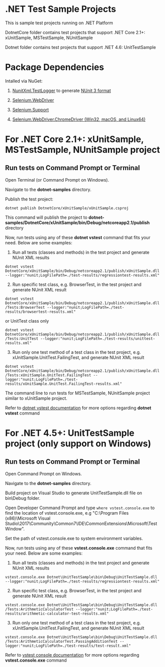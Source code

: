 ﻿# .NET Test Sample Projects
This is sample test projects running on .NET Platform

DotnetCore folder contains test projects that support .NET Core 2.1+: xUnitSample, MSTestSample, NUnitSample

Dotnet folder contains test projects that support .NET 4.6: UnitTestSample

# Package Dependencies
Intalled via NuGet:

1. [NunitXml.TestLogger](https://github.com/spekt/nunit.testlogger) to generate [NUnit 3 format](https://github.com/nunit/docs/wiki/Test-Result-XML-Format)

2. [Selenium.WebDriver](https://www.nuget.org/packages/Selenium.WebDriver/)

3. [Selenium.Support](https://www.nuget.org/packages/Selenium.Support/)

4. [Selenium.WebDriver.ChromeDriver (Win32, macOS, and Linux64)](https://www.nuget.org/packages/Selenium.WebDriver.ChromeDriver/)

# For .NET Core 2.1+: xUnitSample, MSTestSample, NUnitSample project

## Run tests on Command Prompt or Terminal
Open Terminal (or Command Prompt on Windows). 

Navigate to the **dotnet-samples** directory.

Publish the test project:
```
dotnet publish DotnetCore/xUnitSample/xUnitSample.csproj
```
This command will publish the project to **dotnet-samples/DotnetCore/xUnitSample/bin/Debug/netcoreapp2.1/publish** directory

Now, run tests using any of these **dotnet vstest** command that fits your need. Below are some examples:

1. Run all tests (classes and methods) in the test project and generate NUnit XML results
``` 
dotnet vstest DotnetCore/xUnitSample/bin/Debug/netcoreapp2.1/publish/xUnitSample.dll --logger:"nunit;LogFilePath=./test-results/regressiontest-results.xml"
```
2. Run specific test class, e.g. BrowserTest, in the test project and generate NUnit XML result
```
dotnet vstest DotnetCore/xUnitSample/bin/Debug/netcoreapp2.1/publish/xUnitSample.dll /Tests:BrowserTest --logger:"nunit;LogFilePath=./test-results/browsertest-results.xml"
```

or UnitTest class only

```
dotnet vstest DotnetCore/xUnitSample/bin/Debug/netcoreapp2.1/publish/xUnitSample.dll /Tests:UnitTest --logger:"nunit;LogFilePath=./test-results/unittest-results.xml"
```
3. Run only one test method of a test class in the test project, e.g. xUnitSample.UnitTest.FailingTest, and generate NUnit XML result
```
dotnet vstest DotnetCore/xUnitSample/bin/Debug/netcoreapp2.1/publish/xUnitSample.dll /Tests:xUnitSample.UnitTest.FailingTest --logger:"nunit;LogFilePath=./test-results/xUnitSample.UnitTest.FailingTest-results.xml"

```
The command line to run tests for MSTestSample, NUnitSample project similar to xUnitSample project.

Refer to [dotnet vstest documentation](https://docs.microsoft.com/en-us/dotnet/core/tools/dotnet-vstest?tabs=netcore21) for more options regarding **dotnet vstest** command

# For .NET 4.5+: UnitTestSample project (only support on Windows)

## Run tests on Command Prompt or Terminal
Open Command Prompt on Windows. 

Navigate to the **dotnet-samples** directory.

Build project on Visual Studio to generate UnitTestSample.dll file on bin\Debug folder.

Open Developer Command Prompt and type ```where vstest.console.exe``` to find the location of vstest.console.exe, e.g "C:\Program Files (x86)\Microsoft Visual Studio\2017\Community\Common7\IDE\CommonExtensions\Microsoft\TestWindow".

Set the path of vstest.console.exe to system environment variables.

Now, run tests using any of these **vstest.console.exe** command that fits your need.
Below are some examples:

1. Run all tests (classes and methods) in the test project and generate NUnit XML results
``` 
vstest.console.exe Dotnet\UnitTestSample\bin\Debug\UnitTestSample.dll --logger:"nunit;LogFilePath=./test-results/regressiontest-results.xml"
```
2. Run specific test class, e.g. BrowserTest, in the test project and generate NUnit XML result
```
vstest.console.exe Dotnet\UnitTestSample\bin\Debug\UnitTestSample.dll /Tests:ArithmeticCalculatorTest --logger:"nunit;LogFilePath=./test-results/arithmetic-calculator-test-results.xml"
```

3. Run only one test method of a test class in the test project, e.g. xUnitSample.UnitTest.FailingTest, and generate NUnit XML result
```
vstest.console.exe Dotnet\UnitTestSample\bin\Debug\UnitTestSample.dll /Tests:ArithmeticCalculatorTest.PassingAdditionTest --logger:"nunit;LogFilePath=./test-results/test-result.xml"

```

Refer to [vstest console documentation](https://docs.microsoft.com/en-us/visualstudio/test/vstest-console-options?view=vs-2017) for more options regarding **vstest.console.exe** command
